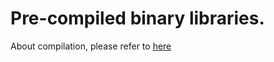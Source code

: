# Pre-compiled binary libraries.

About compilation, please refer to [here](https://github.com/NekoX-Dev/NekoX/blob/master/update_jni.sh)